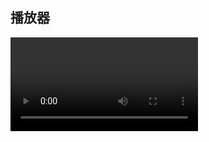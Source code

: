 ## 播放器

<video class="my-video" id="video" controls></video>

<style>
section.page-header {
    display: none;    
}
</style>
<script src="/js/hls.js"></script>
<script>
  document.title = "播放器"

  function get_video_url() {
    var queryString = window.location
    var urlParams = new URLSearchParams(queryString)
    var url = urlParams.get("url")
    return url
  }

  function playVideo(video_url) {
    var video = document.getElementById('video');

    // Reset video time
    video.currentTime = 0

    // 1. Handle MP4 files
    if (video_url.indexOf(".mp4") > 5) {
      video.src = video_url;
      video.addEventListener('canplay', function () {
        video.muted = false;
        video.play();
        pause = false;
      });
      return ;
    }

    // 2. Handle m3u8 streams
    if (Hls.isSupported()) {
      var hls = new Hls({
        debug: false,
      });
      hls.loadSource(video_url);
      hls.attachMedia(video);
      hls.on(Hls.Events.MEDIA_ATTACHED, function () {
        video.muted = false;
        video.play();
        pause = false;
      });
    }
    else if (video.canPlayType('application/vnd.apple.mpegurl')) {
      video.src = video_url;
      video.addEventListener('canplay', function () {
        video.muted = false;
        video.play();
        pause = false;
      });
    }
  }

  window.onload = function() {
    const video_url = get_video_url()
    playVideo(video_url)
  }
</script>
